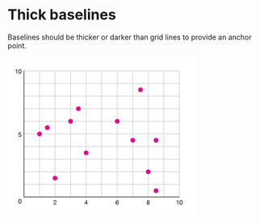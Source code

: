 # Thick baselines

Baselines should be thicker or darker than grid lines to provide an anchor point.

![](assets/ai-axes-grey.png)